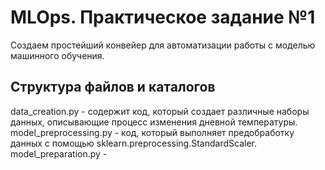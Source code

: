 # MLOps. Практическое задание №1

Создаем простейший конвейер для автоматизации работы с моделью машинного обучения.

## Структура файлов и каталогов

data_creation.py - содержит код, который создает различные наборы данных, описывающие процесс изменения дневной температуры.
model_preprocessing.py - код, который выполняет предобработку данных с помощью sklearn.preprocessing.StandardScaler.
model_preparation.py - 

